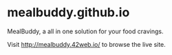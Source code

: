 # mealbuddy.github.io
MealBuddy, a all in one solution for your food cravings. 

Visit http://mealbuddy.42web.io/ to browse the live site.
